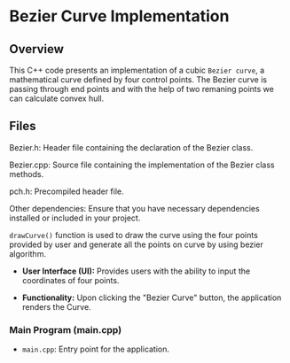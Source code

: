 # Bezier Curve Implementation
## Overview
This C++ code presents an implementation of a cubic `Bezier curve`, a mathematical curve defined by four control points. The Bezier curve is passing through end points and with the help of two remaning points we can calculate convex hull.

## Files
Bezier.h: Header file containing the declaration of the Bezier class.

Bezier.cpp: Source file containing the implementation of the Bezier class methods.

pch.h: Precompiled header file.

Other dependencies: Ensure that you have necessary dependencies installed or included in your project.

`drawCurve()` function is used to draw the curve using the four points provided by user and generate all the points on curve by using bezier algorithm.

- **User Interface (UI):** Provides users with the ability to input the coordinates of four points.
   
- **Functionality:** Upon clicking the "Bezier Curve" button, the application renders the Curve.
 
###  Main Program (main.cpp)
   - `main.cpp`: Entry point for the application.

